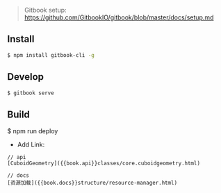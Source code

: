 > Gitbook setup: https://github.com/GitbookIO/gitbook/blob/master/docs/setup.md

## Install

```bash
$ npm install gitbook-cli -g
```

## Develop

```bash
$ gitbook serve
```

## Build
$ npm run deploy

- Add Link:

```
// api
[CuboidGeometry]({{book.api}}classes/core.cuboidgeometry.html)

// docs
[资源加载]({{book.docs}}structure/resource-manager.html)
```